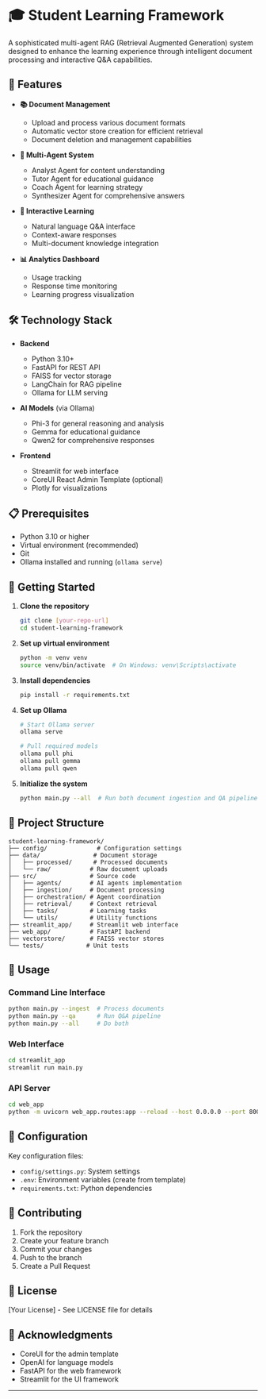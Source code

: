 # 🎓 Student Learning Framework

A sophisticated multi-agent RAG (Retrieval Augmented Generation) system designed to enhance the learning experience through intelligent document processing and interactive Q&A capabilities.

## 🌟 Features

- **📚 Document Management**
  - Upload and process various document formats
  - Automatic vector store creation for efficient retrieval
  - Document deletion and management capabilities

- **🤖 Multi-Agent System**
  - Analyst Agent for content understanding
  - Tutor Agent for educational guidance
  - Coach Agent for learning strategy
  - Synthesizer Agent for comprehensive answers

- **💬 Interactive Learning**
  - Natural language Q&A interface
  - Context-aware responses
  - Multi-document knowledge integration

- **📊 Analytics Dashboard**
  - Usage tracking
  - Response time monitoring
  - Learning progress visualization

## 🛠️ Technology Stack

- **Backend**
  - Python 3.10+
  - FastAPI for REST API
  - FAISS for vector storage
  - LangChain for RAG pipeline
  - Ollama for LLM serving

- **AI Models** (via Ollama)
  - Phi-3 for general reasoning and analysis
  - Gemma for educational guidance
  - Qwen2 for comprehensive responses

- **Frontend**
  - Streamlit for web interface
  - CoreUI React Admin Template (optional)
  - Plotly for visualizations

## 📋 Prerequisites

- Python 3.10 or higher
- Virtual environment (recommended)
- Git
- Ollama installed and running (`ollama serve`)

## 🚀 Getting Started

1. **Clone the repository**
   ```bash
   git clone [your-repo-url]
   cd student-learning-framework
   ```

2. **Set up virtual environment**
   ```bash
   python -m venv venv
   source venv/bin/activate  # On Windows: venv\Scripts\activate
   ```

3. **Install dependencies**
   ```bash
   pip install -r requirements.txt
   ```

4. **Set up Ollama**
   ```bash
   # Start Ollama server
   ollama serve

   # Pull required models
   ollama pull phi
   ollama pull gemma
   ollama pull qwen
   ```

5. **Initialize the system**
   ```bash
   python main.py --all  # Run both document ingestion and QA pipeline
   ```

## 📂 Project Structure

```
student-learning-framework/
├── config/              # Configuration settings
├── data/               # Document storage
│   ├── processed/      # Processed documents
│   └── raw/           # Raw document uploads
├── src/               # Source code
│   ├── agents/        # AI agents implementation
│   ├── ingestion/     # Document processing
│   ├── orchestration/ # Agent coordination
│   ├── retrieval/     # Context retrieval
│   ├── tasks/         # Learning tasks
│   └── utils/         # Utility functions
├── streamlit_app/     # Streamlit web interface
├── web_app/           # FastAPI backend
├── vectorstore/       # FAISS vector stores
└── tests/            # Unit tests
```

## 🎯 Usage

### Command Line Interface
```bash
python main.py --ingest  # Process documents
python main.py --qa      # Run Q&A pipeline
python main.py --all     # Do both
```

### Web Interface
```bash
cd streamlit_app
streamlit run main.py
```

### API Server
```bash
cd web_app
python -m uvicorn web_app.routes:app --reload --host 0.0.0.0 --port 8005
```

## 🔧 Configuration

Key configuration files:
- `config/settings.py`: System settings
- `.env`: Environment variables (create from template)
- `requirements.txt`: Python dependencies

## 🤝 Contributing

1. Fork the repository
2. Create your feature branch
3. Commit your changes
4. Push to the branch
5. Create a Pull Request

## 📝 License

[Your License] - See LICENSE file for details

## 🙏 Acknowledgments

- CoreUI for the admin template
- OpenAI for language models
- FastAPI for the web framework
- Streamlit for the UI framework

---
